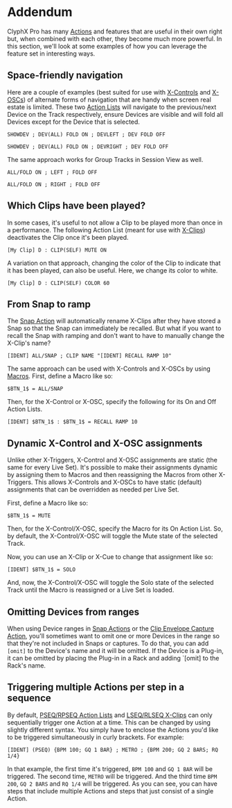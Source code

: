 # Addendum

ClyphX Pro has many [Actions](/action-reference/global-actions) and features that are useful in their own right but, when combined with each other, they become much more powerful. In this section, we'll look at some examples of how you can leverage the feature set in interesting ways.

## Space-friendly navigation

Here are a couple of examples (best suited for use with [X-Controls](/core-concepts#x-controls) and [X-OSCs](/core-concepts#x-osc)) of alternate forms of navigation that are handy when screen real estate is limited. These two [Action Lists](/core-concepts/action-lists) will navigate to the previous/next Device on the Track respectively, ensure Devices are visible and will fold all Devices except for the Device that is selected.

`SHOWDEV ; DEV(ALL) FOLD ON ; DEVLEFT ; DEV FOLD OFF`

`SHOWDEV ; DEV(ALL) FOLD ON ; DEVRIGHT ; DEV FOLD OFF`

The same approach works for Group Tracks in Session View as well.

`ALL/FOLD ON ; LEFT ; FOLD OFF`

`ALL/FOLD ON ; RIGHT ; FOLD OFF`

## Which Clips have been played?

In some cases, it's useful to not allow a Clip to be played more than once in a performance. The
following Action List (meant for use with [X-Clips](/core-concepts#x-clips)) deactivates the Clip once it's been played.

`[My Clip] D : CLIP(SELF) MUTE ON`

A variation on that approach, changing the color of the Clip to indicate that it has been played, can also
be useful. Here, we change its color to white.

`[My Clip] D : CLIP(SELF) COLOR 60`

## From Snap to ramp

The [Snap Action](/action-reference/snap-actions#snap) will automatically rename X-Clips after they have stored a Snap so that the Snap can immediately be recalled. But what if you want to recall the Snap with ramping and don't want to have to manually change the X-Clip's name?

`[IDENT] ALL/SNAP ; CLIP NAME "[IDENT] RECALL RAMP 10"`

The same approach can be used with X-Controls and X-OSCs by using [Macros](/core-concepts#macros). First, define a Macro like so:

`$BTN_1$ = ALL/SNAP`

Then, for the X-Control or X-OSC, specify the following for its On and Off Action Lists.

`[IDENT] $BTN_1$ : $BTN_1$ = RECALL RAMP 10`

## Dynamic X-Control and X-OSC assignments

Unlike other X-Triggers, X-Control and X-OSC assignments are static (the same for every Live Set). It's possible to make their assignments dynamic by assigning them to Macros and then reassigning the Macros from other X-Triggers. This allows X-Controls and X-OSCs to have static (default) assignments that can be overridden as needed per Live Set.

First, define a Macro like so:

`$BTN_1$ = MUTE`

Then, for the X-Control/X-OSC, specify the Macro for its On Action List. So, by default, the X-Control/X-OSC will toggle the Mute state of the selected Track.

Now, you can use an X-Clip or X-Cue to change that assignment like so:

`[IDENT] $BTN_1$ = SOLO`

And, now, the X-Control/X-OSC will toggle the Solo state of the selected Track until the Macro is reassigned or a Live Set is loaded.

## Omitting Devices from ranges

When using Device ranges in [Snap Actions](/action-reference/snap-actions) or the [Clip Envelope Capture Action](/action-reference/clip-envelope-capture-action), you'll sometimes want to omit one or more Devices in the range so that they're not included in Snaps or captures. To do that, you can add `[omit]` to the Device's name and it will be omitted. If the Device is a Plug-in, it can be omitted by placing the Plug-in in a Rack and adding `[omit] to the Rack's name.

## Triggering multiple Actions per step in a sequence

By default, [PSEQ/RPSEQ Action Lists](/core-concepts#action-lists) and [LSEQ/RLSEQ X-Clips](/core-concepts#x-clips) can only sequentially trigger one Action at a time. This can be changed by using slightly different syntax. You simply have to enclose the Actions you'd like to be triggered simultaneously in curly brackets. For example:

`[IDENT] (PSEQ) {BPM 100; GQ 1 BAR} ; METRO ; {BPM 200; GQ 2 BARS; RQ 1/4}`

In that example, the first time it's triggered, `BPM 100` and `GQ 1 BAR` will be triggered. The second time, `METRO` will be triggered. And the third time `BPM 200`, `GQ 2 BARS` and `RQ 1/4` will be triggered. As you can see, you can have steps that include multiple Actions and steps that just consist of a single Action.